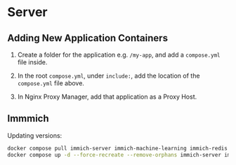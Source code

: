 # Server

## Adding New Application Containers

1. Create a folder for the application e.g. `/my-app`, and add a `compose.yml` file inside.

2. In the root `compose.yml`, under `include:`, add the location of the `compose.yml` file above.

3. In Nginx Proxy Manager, add that application as a Proxy Host.

## Immmich

Updating versions:

```sh
docker compose pull immich-server immich-machine-learning immich-redis immich-database
docker compose up -d --force-recreate --remove-orphans immich-server immich-machine-learning immich-redis immich-database
```